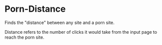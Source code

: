 Porn-Distance
=============

Finds the "distance" between any site and a porn site.

Distance refers to the number of clicks it would take from the input page to reach the porn site.

